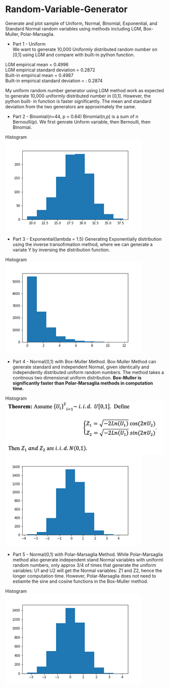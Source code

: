 # Random-Variable-Generator
Generate and plot sample of Uniform, Normal, Binomial, Exponential, and Standard Normal random variables using methods including LGM, Box-Muller, Polar-Marsaglia.

* Part 1 - Uniform  
We want to generate 10,000 Uniformly distributed random number on [0,1] using LGM and compare with built-in python function. 

LGM empirical mean = 0.4996  
LGM empirical standard deviation = 0.2872  
Built-in empirical mean = 0.4987  
Built-in empirical standard deviation = : 0.2874  

My uniform random number generator using LGM method work as expected to generate 10,000 uniformly distributed number in [0,1]. However, the python built- in function is faster significantly. The mean and standard deviation from the two generators are approximately the same.  


* Part 2 - Binomial(n=44, p = 0.64)
Binomial(n,p) is a sum of n Bernoulli(p). We first genrate Unform variable, then Bernoulli, then Binomial.   

Histogram  
<img width=“964” src="https://github.com/MINAYUAN/Random-Variable-Generator/blob/main/binom.png">


* Part 3 - Exponential(lambda = 1.5)
Generating Exponentially distribution using the inverse transofrmation method, where we can generate a variate Y by inversing the distribution function. 

Histogram  
<img src="https://github.com/MINAYUAN/Random-Variable-Generator/blob/main/exp.png">

* Part 4 - Normal(0,1) with Box-Muller Method. 
Box-Muller Method can generate standard and independent Normal, given identically and independently distributed uniform random numbers. The method takes a continous two dimensional uniform distribution. **Box-Muller is significantly faster than Polar-Marsaglia methods in computation time.**  

Histogram  
<img width=“964” src="https://github.com/MINAYUAN/Random-Variable-Generator/blob/main/Screen%20Shot%202020-10-16%20at%209.22.49%20PM.png">
<img width=“964” src="https://github.com/MINAYUAN/Random-Variable-Generator/blob/main/n1b.png">

* Part 5 - Normal(0,1) with Polar-Marsaglia Method. 
While Polar-Marsaglia method also generate independent stand Normal variables with uniforml random numbers, only approx 3/4 of times that generate the uniform variables: U1 and U2 will get the Normal variables: Z1 and Z2, hence the longer computation time. However, Polar-Marsaglia does not need to estiamte the sine and cosine functions in the Box-Muller method. 

Histogram  
<img width=“964” src="https://github.com/MINAYUAN/Random-Variable-Generator/blob/main/n2pl.png">



